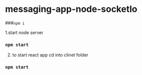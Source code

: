 # messaging-app-node-socketIo

###`npm i`

1.start node server
  ### `npm start`

2. to start react app cd into clinet folder 
### `npm start`
